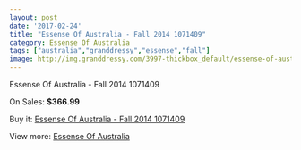 ```yaml
---
layout: post
date: '2017-02-24'
title: "Essense Of Australia - Fall 2014 1071409"
category: Essense Of Australia
tags: ["australia","granddressy","essense","fall"]
image: http://img.granddressy.com/3997-thickbox_default/essense-of-australia-fall-2014-1071409.jpg
---
```

Essense Of Australia - Fall 2014 1071409

On Sales: **$366.99**
<a href="https://www.granddressy.com/en/essense-of-australia/3368-essense-of-australia-fall-2014-1071409.html"><amp-img layout="responsive" width="600" height="600" src="//img.granddressy.com/3997-thickbox_default/essense-of-australia-fall-2014-1071409.jpg" alt="Essense Of Australia - Fall 2014 1071409 0" /></a>

Buy it: [Essense Of Australia - Fall 2014 1071409](https://www.granddressy.com/en/essense-of-australia/3368-essense-of-australia-fall-2014-1071409.html "Essense Of Australia - Fall 2014 1071409")

View more: [Essense Of Australia](https://www.granddressy.com/en/172-essense-of-australia "Essense Of Australia")